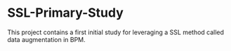 # SSL-Primary-Study
This project contains a first initial study for leveraging a SSL method called data augmentation in BPM.